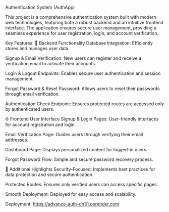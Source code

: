 Authentication System (AuthApp)

This project is a comprehensive authentication system built with modern web technologies, featuring both a robust backend and an intuitive frontend interface. The application ensures secure user management, providing a seamless experience for user registration, login, and account verification.

Key Features:
🔐 Backend Functionality
Database Integration: Efficiently stores and manages user data.

Signup & Email Verification: New users can register and receive a verification email to activate their accounts.

Login & Logout Endpoints: Enables secure user authentication and session management.

Forgot Password & Reset Password: Allows users to reset their passwords through email verification.

Authentication Check Endpoint: Ensures protected routes are accessed only by authenticated users.

🌐 Frontend User Interface
Signup & Login Pages: User-friendly interfaces for account registration and login.

Email Verification Page: Guides users through verifying their email addresses.

Dashboard Page: Displays personalized content for logged-in users.

Forgot Password Flow: Simple and secure password recovery process.

🚀 Additional Highlights
Security-Focused: Implements best practices for data protection and secure authentication.

Protected Routes: Ensures only verified users can access specific pages.

Smooth Deployment: Deployed for easy access and scalability.

Deployment: https://advance-auth-dn31.onrender.com
